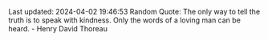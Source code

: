 Last updated: 2024-04-02 19:46:53
Random Quote: The only way to tell the truth is to speak with kindness. Only the words of a loving man can be heard. - Henry David Thoreau